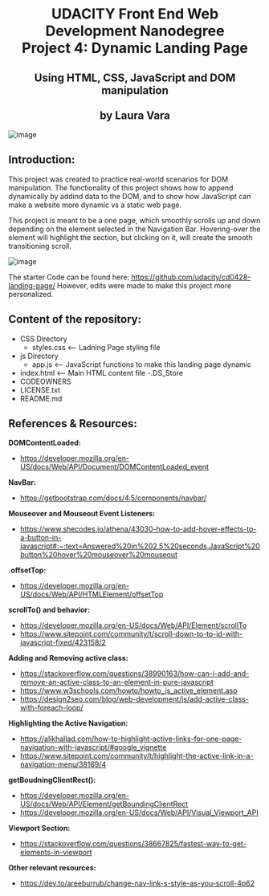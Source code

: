 <h1 align="center">UDACITY Front End Web Development Nanodegree<br/>
Project 4: Dynamic Landing Page </h1>
<h2 align="center">Using HTML, CSS, JavaScript and DOM manipulation<br/>
<br/>
by Laura Vara</h2>

![image](https://github.com/user-attachments/assets/42a0f6d6-7197-497e-86aa-c73f2a789dd8)


## Introduction:
This project was created to practice real-world scenarios for DOM manipulation. The functionality of this project shows how to append dynamically by addind data to the DOM, and to show how JavaScript can make a website more dynamic vs a static web page.

This project is meant to be a one page, which smoothly scrolls up and down depending on the element selected in the Navigation Bar. Hovering-over the element will highlight the section, but clicking on it, will create the smooth transitioning scroll.

![image](https://github.com/user-attachments/assets/ecf26b75-098f-4192-9236-43645126df64)


The starter Code can be found here: https://github.com/udacity/cd0428-landing-page/ 
However, edits were made to make this project more personalized. 

## Content of the repository:
- CSS Directory
  - styles.css <-- Ladning Page styling file
- js Directory
  - app.js <-- JavaScript functions to make this landing page dynamic
- index.html <-- Main HTML content file
-.DS_Store
- CODEOWNERS
- LICENSE.txt
- README.md

## References & Resources:  
**DOMContentLoaded:**
- https://developer.mozilla.org/en-US/docs/Web/API/Document/DOMContentLoaded_event

**NavBar:** 
- https://getbootstrap.com/docs/4.5/components/navbar/

**Mouseover and Mouseout Event Listeners:** 
- https://www.shecodes.io/athena/43030-how-to-add-hover-effects-to-a-button-in-javascript#:~:text=Answered%20in%202.5%20seconds,JavaScript%20button%20hover%20mouseover%20mouseout

**.offsetTop:** 
- https://developer.mozilla.org/en-US/docs/Web/API/HTMLElement/offsetTop

**scrollTo() and behavior:**
- https://developer.mozilla.org/en-US/docs/Web/API/Element/scrollTo
- https://www.sitepoint.com/community/t/scroll-down-to-to-id-with-javascript-fixed/423158/2

**Adding and Removing active class:**
- https://stackoverflow.com/questions/38990163/how-can-i-add-and-remove-an-active-class-to-an-element-in-pure-javascript
- https://www.w3schools.com/howto/howto_js_active_element.asp
- https://design2seo.com/blog/web-development/js/add-active-class-with-foreach-loop/

**Highlighting the Active Navigation:**
- https://alikhallad.com/how-to-highlight-active-links-for-one-page-navigation-with-javascript/#google_vignette
- https://www.sitepoint.com/community/t/highlight-the-active-link-in-a-navigation-menu/38169/4

**getBoudningClientRect():**
- https://developer.mozilla.org/en-US/docs/Web/API/Element/getBoundingClientRect
- https://developer.mozilla.org/en-US/docs/Web/API/Visual_Viewport_API

**Viewport Section:**
- https://stackoverflow.com/questions/38667825/fastest-way-to-get-elements-in-viewport

**Other relevant resources:**
- https://dev.to/areeburrub/change-nav-link-s-style-as-you-scroll-4p62

